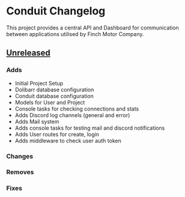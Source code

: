 # Conduit Changelog

This project provides a central API and Dashboard for communication between applications utilised by Finch Motor Company.

## [Unreleased]
### Adds
- Initial Project Setup
- Dolibarr database configuration
- Conduit database configuration
- Models for User and Project
- Console tasks for checking connections and stats
- Adds Discord log channels (general and error)
- Adds Mail system
- Adds console tasks for testing mail and discord notifications
- Adds User routes for create, login
- Adds middleware to check user auth token
### Changes
### Removes
### Fixes

[Unreleased]: https://github.com/olivierlacan/keep-a-changelog/releases/tag/v0.0.1...HEAD
